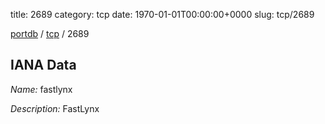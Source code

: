 title: 2689
category: tcp
date: 1970-01-01T00:00:00+0000
slug: tcp/2689

[portdb](/) / [tcp](/category/tcp.html) / 2689


## IANA Data

_Name:_ fastlynx

_Description:_ FastLynx

